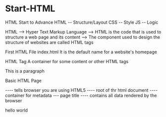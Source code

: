 # Start-HTML
HTML Start to Advance
HTML -- Structure/Layout
CSS  -- Style
JS   -- Logic

HTML
--> Hyper Text Markup Language
--> HTML is the code that is used to structure a web page and its content
--> The component used to design the structure of websites are called HTML tags

First HTML File
index.html
It is the default name for a website's homepage

HTML Tag
A container for some content or other HTML tags
<p> This is a paragraph </p>

Basic HTML Page
<!DOCTYPE html>   ---- tells browser you are using HTML5
<html>            ---- root of thr html document
   <head>         ---- container for metadata
      <title>My First Page</title>  --- page title
   </head>
   <body>         ---- contains all data rendered by the browser
      <p>hello world</p>
   </body>
</html> 
